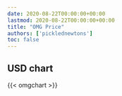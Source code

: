 ```yaml
---
date: 2020-08-22T00:00:00+00:00
lastmod: 2020-08-22T00:00:00+00:00
title: "OMG Price"
authors: ['picklednewtons']
toc: false
---
```


## USD chart

{{< omgchart >}}